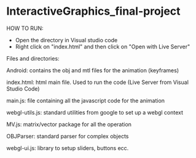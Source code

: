 # InteractiveGraphics_final-project

HOW TO RUN:
- Open the directory in Visual studio code
- Right click on "index.html" and then click on "Open with Live Server"



Files and directories:

Android: contains the obj and mtl files for the animation (keyframes)

index.html: html main file. Used to run the code (Live Server from Visual Studio Code)

main.js: file containing all the javascript code for the animation

webgl-utils.js: standard utilities from google to set up a webgl context

MV.js: matrix/vector package for all the operation 

OBJParser: standard parser for complex objects 

webgl-ui.js: library to setup sliders, buttons ecc. 
